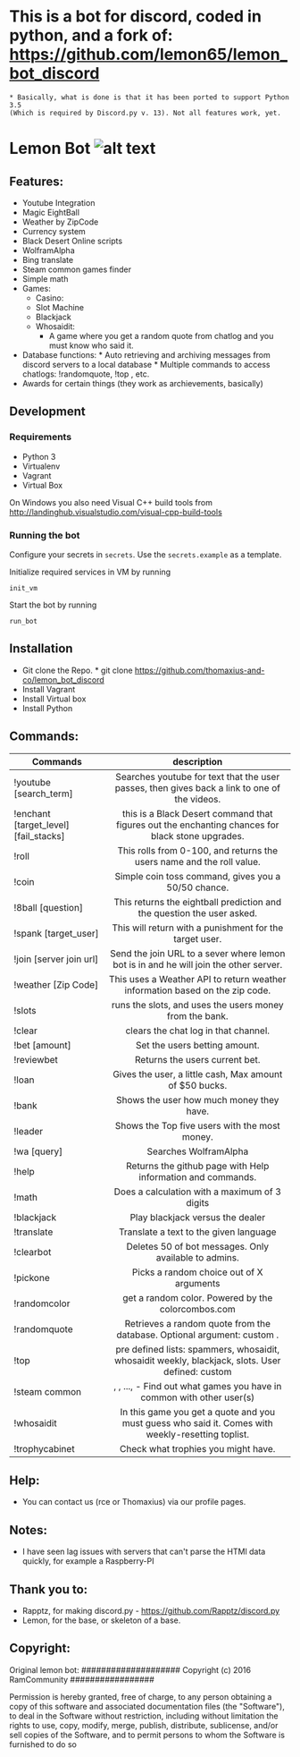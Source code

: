 # This is a bot for discord, coded in python, and a fork of: https://github.com/lemon65/lemon_bot_discord
	* Basically, what is done is that it has been ported to support Python 3.5 
	(Which is required by Discord.py v. 13). Not all features work, yet.




# Lemon Bot ![alt text](http://i.imgur.com/uhYjTMt.jpg "Lemon Bot Will Rule the World!")

## Features:
   * Youtube Integration
   * Magic EightBall
   * Weather by ZipCode
   * Currency system
   * Black Desert Online scripts
   * WolframAlpha
   * Bing translate
   * Steam common games finder
   * Simple math
   * Games:
	   * Casino:
		* Slot Machine
		* Blackjack
	   * Whosaidit:
		 - A game where you get a random quote from chatlog and you must know who said it.
   * Database functions:
	* Auto retrieving and archiving messages from discord servers to a local database
	* Multiple commands to access chatlogs: !randomquote, !top <list of who said what the most>, etc.
   * Awards for certain things (they work as archievements, basically)

## Development

### Requirements

- Python 3
- Virtualenv
- Vagrant
- Virtual Box

On Windows you also need Visual C++ build tools from http://landinghub.visualstudio.com/visual-cpp-build-tools

### Running the bot

Configure your secrets in `secrets`. Use the `secrets.example` as a template.

Initialize required services in VM by running

    init_vm

Start the bot by running

    run_bot

## Installation
   * Git clone the Repo. 
   	* git clone https://github.com/thomaxius-and-co/lemon_bot_discord
   * Install Vagrant
   * Install Virtual box
   * Install Python

 
## Commands:
| Commands        | description |
| ------------- |:-------------:|
| !youtube [search_term]| Searches youtube for text that the user passes, then gives back a link to one of the videos. |
| !enchant [target_level][fail_stacks] |  this is a Black Desert command that figures out the enchanting chances for black stone upgrades. |
| !roll |  This rolls from 0-100, and returns the users name and the roll value. |
| !coin | Simple coin toss command, gives you a 50/50 chance. |
| !8ball [question] | This returns the eightball prediction and the question the user asked. |
| !spank [target_user] | This will return with a punishment for the target user. |
| !join [server join url] | Send the join URL to a sever where lemon bot is in and he will join the other server. |
| !weather [Zip Code] | This uses a Weather API to return weather information based on the zip code. |
| !slots | runs the slots, and uses the users money from the bank.|
| !clear | clears the chat log in that channel. |
| !bet [amount] | Set the users betting amount. |
| !reviewbet | Returns the users current bet. |
| !loan | Gives the user, a little cash, Max amount of $50 bucks. |
| !bank | Shows the user how much money they have. |
| !leader | Shows the Top five users with the most money. |
| !wa [query]| Searches WolframAlpha |
| !help | Returns the github page with Help information and commands. |
| !math | Does a calculation with a maximum of 3 digits |
| !blackjack | Play blackjack versus the dealer
| !translate <language>  <text> | Translate a text to the given language
| !clearbot | Deletes 50 of bot messages. Only available to admins.
| !pickone <arguments> | Picks a random choice out of X arguments
| !randomcolor | get a random color. Powered by the colorcombos.com
| !randomquote | Retrieves a random quote from the database. Optional argument: custom <words separated by comma>.
| !top <list> | pre defined lists: spammers, whosaidit, whosaidit weekly, blackjack, slots. User defined: custom <words separated by comma>
| !steam common | <username1>, <username2>, ..., <usernameN>  - Find out what games you have in common with other user(s)
| !whosaidit | In this game you get a quote and you must guess who said it. Comes with weekly-resetting toplist.
| !trophycabinet | Check what trophies you might have.

## Help:
  * You can contact us (rce or Thomaxius) via our profile pages. 

## Notes:
  * I have seen lag issues with servers that can't parse the HTMl data quickly, for example a Raspberry-PI

## Thank you to:
  * Rapptz, for making discord.py - https://github.com/Rapptz/discord.py
  * Lemon, for the base, or skeleton of a base.

## Copyright:
Original lemon bot:
#################### Copyright (c) 2016 RamCommunity #################

Permission is hereby granted, free of charge, to any person obtaining a copy of
this software and associated documentation files (the "Software"), to deal in
the Software without restriction, including without limitation the rights to
use, copy, modify, merge, publish, distribute, sublicense, and/or sell copies
of the Software, and to permit persons to whom the Software is furnished to do so
